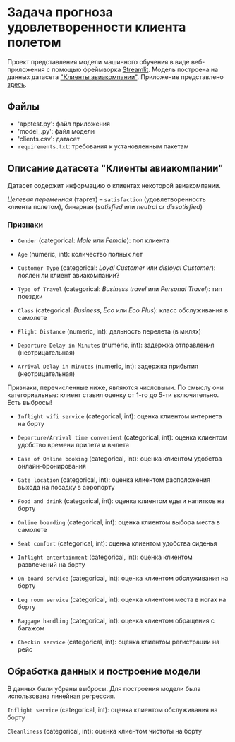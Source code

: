 # Задача прогноза удовлетворенности клиента полетом

Проект представления модели машинного обучения в виде веб-приложения с помощью фреймворка [Streamlit](https://www.streamlit.io/). Модель построена на данных датасета ["Клиенты авиакомпании"](https://github.com/crazyhamster09/clients/blob/main/data/clients.csv). Приложение представлено [здесь](https://clients-7tpl0t8vtfr.streamlit.app/).

## Файлы
- 'apptest.py': файл приложения
- 'model_.py': файл модели
- 'clients.csv': датасет
- `requirements.txt`: требования к установленным пакетам

## Описание датасетa "Клиенты авиакомпании"

Датасет содержит информацию о клиентах некоторой авиакомпании.

*Целевая переменная* (таргет) – `satisfaction` (удовлетворенность клиента полетом), бинарная (*satisfied* или *neutral or dissatisfied*)

### Признаки
- `Gender` (categorical: *Male* или *Female*): пол клиента

- `Age` (numeric, int): количество полных лет

- `Customer Type` (categorical: *Loyal Customer* или *disloyal Customer*): лоялен ли клиент авиакомпании?

- `Type of Travel` (categorical: *Business travel* или *Personal Travel*): тип поездки

- `Class` (categorical: *Business*, *Eco* или *Eco Plus*): класс обслуживания в самолете

- `Flight Distance` (numeric, int): дальность перелета (в милях)

- `Departure Delay in Minutes` (numeric, int): задержка отправления (неотрицательная)

- `Arrival Delay in Minutes` (numeric, int): задержка прибытия (неотрицательная)

Признаки, перечисленные ниже, являются числовыми. По смыслу они категориальные: клиент ставил оценку от 1-го до 5-ти включительно. Есть выбросы!

- `Inflight wifi service` (categorical, int): оценка клиентом интернета на борту

- `Departure/Arrival time convenient` (categorical, int): оценка клиентом удобство времени прилета и вылета

- `Ease of Online booking` (categorical, int): оценка клиентом удобства онлайн-бронирования

- `Gate location` (categorical, int): оценка клиентом расположения выхода на посадку в аэропорту

- `Food and drink` (categorical, int): оценка клиентом еды и напитков на борту

- `Online boarding` (categorical, int): оценка клиентом выбора места в самолете

- `Seat comfort` (categorical, int): оценка клиентом удобства сиденья

- `Inflight entertainment` (categorical, int): оценка клиентом развлечений на борту

- `On-board service` (categorical, int): оценка клиентом обслуживания на борту

- `Leg room service` (categorical, int): оценка клиентом места в ногах на борту

- `Baggage handling` (categorical, int): оценка клиентом обращения с багажом

- `Checkin service` (categorical, int): оценка клиентом регистрации на рейс

## Обработка данных и построение модели
В данных были убраны выбросы.
Для построения модели была использована линейная регрессия.

`Inflight service` (categorical, int): оценка клиентом обслуживания на борту

`Cleanliness` (categorical, int): оценка клиентом чистоты на борту
